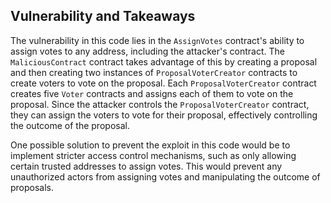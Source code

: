 ## Vulnerability and Takeaways

The vulnerability in this code lies in the `AssignVotes` contract's ability to assign votes to any address, including the attacker's contract. The `MaliciousContract` contract takes advantage of this by creating a proposal and then creating two instances of `ProposalVoterCreator` contracts to create voters to vote on the proposal. Each `ProposalVoterCreator` contract creates five `Voter` contracts and assigns each of them to vote on the proposal. Since the attacker controls the `ProposalVoterCreator` contract, they can assign the voters to vote for their proposal, effectively controlling the outcome of the proposal.

One possible solution to prevent the exploit in this code would be to implement stricter access control mechanisms, such as only allowing certain trusted addresses to assign votes. This would prevent any unauthorized actors from assigning votes and manipulating the outcome of proposals.

